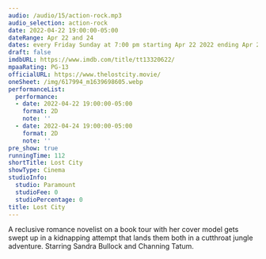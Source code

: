 ```yaml
---
audio: /audio/15/action-rock.mp3
audio_selection: action-rock
date: 2022-04-22 19:00:00-05:00
dateRange: Apr 22 and 24
dates: every Friday Sunday at 7:00 pm starting Apr 22 2022 ending Apr 24 2022
draft: false
imdbURL: https://www.imdb.com/title/tt13320622/
mpaaRating: PG-13
officialURL: https://www.thelostcity.movie/
oneSheet: /img/617994_m1639698605.webp
performanceList:
  performance:
  - date: 2022-04-22 19:00:00-05:00
    format: 2D
    note: ''
  - date: 2022-04-24 19:00:00-05:00
    format: 2D
    note: ''
pre_show: true
runningTime: 112
shortTitle: Lost City
showType: Cinema
studioInfo:
  studio: Paramount
  studioFee: 0
  studioPercentage: 0
title: Lost City
---
```


A reclusive romance novelist on a book tour with her cover model gets swept up in a kidnapping attempt that lands them both in a cutthroat jungle adventure. Starring Sandra Bullock and Channing Tatum.